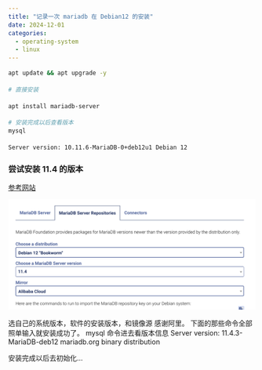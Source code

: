 ```yaml
---
title: "记录一次 mariadb 在 Debian12 的安装"
date: 2024-12-01
categories:
  - operating-system
  - linux
---
```


``` bash
apt update && apt upgrade -y

# 直接安装

apt install mariadb-server

# 安装完成以后查看版本
mysql

Server version: 10.11.6-MariaDB-0+deb12u1 Debian 12


```

### 尝试安装 11.4 的版本

[参考网站](https://mariadb.org/download/?t=repo-config&d=Debian+12+%22Bookworm%22&v=11.4&r_m=xtom_fre)

![](https://raw.githubusercontent.com/InsHomePgup/pic_go_img/main/Pasted%20image%2020240908121934.png)

选自己的系统版本，软件的安装版本，和镜像源
感谢阿里。
下面的那些命令全部照单输入就安装成功了。
mysql 命令进去看版本信息
Server version: 11.4.3-MariaDB-deb12 mariadb.org binary distribution

安装完成以后去初始化...